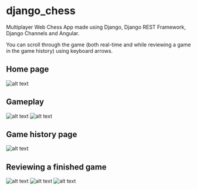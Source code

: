 # django_chess

Multiplayer Web Chess App made using Django, Django REST Framework, Django Channels and Angular. 

You can scroll through the game (both real-time and while reviewing a game in the game history) using keyboard arrows.

## Home page 
![alt text](https://github.com/mephis71/django_chess/blob/master/src/backend/static/img/home_screenshot.png?raw=true)
## Gameplay
![alt text](https://github.com/mephis71/django_chess/blob/master/src/backend/static/img/game_screenshot1.png?raw=true)
![alt text](https://github.com/mephis71/django_chess/blob/master/src/backend/static/img/game_screenshot2.png?raw=true)
## Game history page
![alt text](https://github.com/mephis71/django_chess/blob/master/src/backend/static/img/game_history_screenshot.png?raw=true)
## Reviewing a finished game
![alt text](https://github.com/mephis71/django_chess/blob/master/src/backend/static/img/game_history_recap1.png?raw=true)
![alt text](https://github.com/mephis71/django_chess/blob/master/src/backend/static/img/game_history_recap2.png?raw=true)
![alt text](https://github.com/mephis71/django_chess/blob/master/src/backend/static/img/game_history_recap3.png?raw=true)
